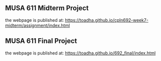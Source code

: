 ## MUSA 611 Midterm Project
the webpage is published at:
https://toadha.github.io/cpln692-week7-midterm/assignment/index.html

## MUSA 611 Final Project
the webpage is published at:
https://toadha.github.io/692_final/index.html
